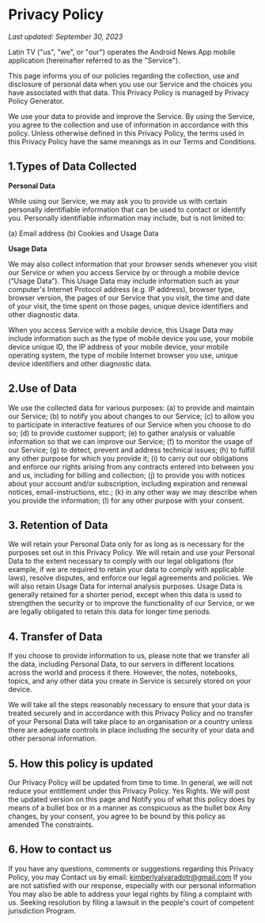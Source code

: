 # Privacy Policy

*Last updated: September 30, 2023*

Latin TV ("us", "we", or "our") operates the Android News App mobile application (hereinafter referred to as the "Service").

This page informs you of our policies regarding the collection, use and disclosure of personal data when you use our Service and the choices you have associated with that data. This Privacy Policy is managed by Privacy Policy Generator.

We use your data to provide and improve the Service. By using the Service, you agree to the collection and use of information in accordance with this policy. Unless otherwise defined in this Privacy Policy, the terms used in this Privacy Policy have the same meanings as in our Terms and Conditions.

## 1.Types of Data Collected

**Personal Data**

While using our Service, we may ask you to provide us with certain personally identifiable information that can be used to contact or identify you. Personally identifiable information may include, but is not limited to:

(a) Email address
(b) Cookies and Usage Data

**Usage Data**

We may also collect information that your browser sends whenever you visit our Service or when you access Service by or through a mobile device (“Usage Data”).
This Usage Data may include information such as your computer's Internet Protocol address (e.g. IP address), browser type, browser version, the pages of our Service that you visit, the time and date of your visit, the time spent on those pages, unique device identifiers and other diagnostic data.

When you access Service with a mobile device, this Usage Data may include information such as the type of mobile device you use, your mobile device unique ID, the IP address of your mobile device, your mobile operating system, the type of mobile Internet browser you use, unique device identifiers and other diagnostic data.

## 2.Use of Data

We use the collected data for various purposes:
(a) to provide and maintain our Service;
(b) to notify you about changes to our Service;
(c) to allow you to participate in interactive features of our Service when you choose to do so;
(d) to provide customer support;
(e) to gather analysis or valuable information so that we can improve our Service;
(f) to monitor the usage of our Service;
(g) to detect, prevent and address technical issues;
(h) to fulfill any other purpose for which you provide it;
(i) to carry out our obligations and enforce our rights arising from any contracts entered into between you and us, including for billing and collection;
(j) to provide you with notices about your account and/or subscription, including expiration and renewal notices, email-instructions, etc.;
(k) in any other way we may describe when you provide the information;
(l) for any other purpose with your consent.

## 3. Retention of Data

We will retain your Personal Data only for as long as is necessary for the purposes set out in this Privacy Policy. We will retain and use your Personal Data to the extent necessary to comply with our legal obligations (for example, if we are required to retain your data to comply with applicable laws), resolve disputes, and enforce our legal agreements and policies.
We will also retain Usage Data for internal analysis purposes. Usage Data is generally retained for a shorter period, except when this data is used to strengthen the security or to improve the functionality of our Service, or we are legally obligated to retain this data for longer time periods.

## 4. Transfer of Data

If you choose to provide information to us, please note that we transfer all the data, including Personal Data, to our servers in different locations across the world and process it there. However, the notes, notebooks, topics, and any other data you create in Service is securely stored on your device.

We will take all the steps reasonably necessary to ensure that your data is treated securely and in accordance with this Privacy Policy and no transfer of your Personal Data will take place to an organisation or a country unless there are adequate controls in place including the security of your data and other personal information.

## 5. How this policy is updated

Our Privacy Policy will be updated from time to time. In general, we will not reduce your entitlement under this Privacy Policy. Yes Rights. We will post the updated version on this page and Notify you of what this policy does by means of a bullet box or in a manner as conspicuous as the bullet box Any changes, by your consent, you agree to be bound by this policy as amended The constraints.

## 6. How to contact us
If you have any questions, comments or suggestions regarding this Privacy Policy, you may Contact us by email: kimberlyalvaradotr@gmail.com If you are not satisfied with our response, especially with our personal information You may also be able to address your legal rights by filing a complaint with us. Seeking resolution by filing a lawsuit in the people's court of competent jurisdiction Program.
